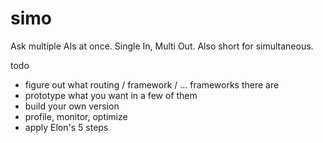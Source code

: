 # simo
Ask multiple AIs at once. Single In, Multi Out. Also short for simultaneous.

todo
 -  figure out what routing / framework / ... frameworks there are
 -  prototype what you want in a few of them
 -  build your own version
 -  profile, monitor, optimize
 -  apply Elon's 5 steps
